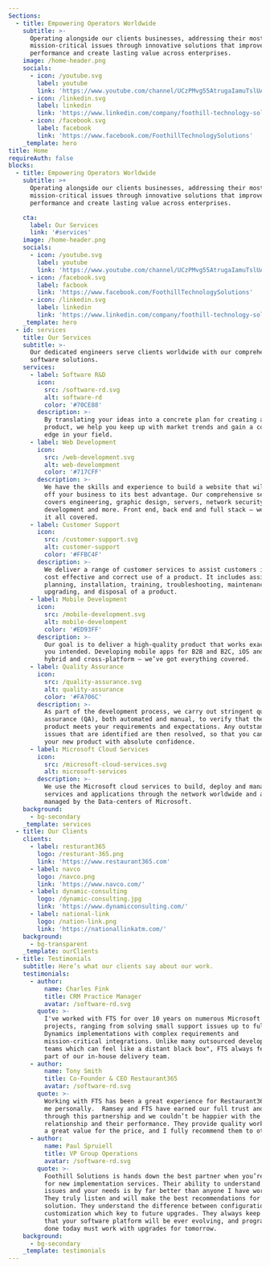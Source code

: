 ```yaml
---
Sections:
  - title: Empowering Operators Worldwide
    subtitle: >-
      Operating alongside our clients businesses, addressing their most complex,
      mission-critical issues through innovative solutions that improve their
      performance and create lasting value across enterprises.
    image: /home-header.png
    socials:
      - icon: /youtube.svg
        label: youtube
        link: 'https://www.youtube.com/channel/UCzPMvg55AtrugaIamuTslUA'
      - icon: /linkedin.svg
        label: linkedin
        link: 'https://www.linkedin.com/company/foothill-technology-solutions-llc./'
      - icon: /facebook.svg
        label: facebook
        link: 'https://www.facebook.com/FoothillTechnologySolutions'
    _template: hero
title: Home
requireAuth: false
blocks:
  - title: Empowering Operators Worldwide
    subtitle: >+
      Operating alongside our clients businesses, addressing their most complex,
      mission-critical issues through innovative solutions that improve their
      performance and create lasting value across enterprises.

    cta:
      label: Our Services
      link: '#services'
    image: /home-header.png
    socials:
      - icon: /youtube.svg
        label: youtube
        link: 'https://www.youtube.com/channel/UCzPMvg55AtrugaIamuTslUA'
      - icon: /facebook.svg
        label: facbook
        link: 'https://www.facebook.com/FoothillTechnologySolutions'
      - icon: /linkedin.svg
        label: linkedin
        link: 'https://www.linkedin.com/company/foothill-technology-solutions-llc./'
    _template: hero
  - id: services
    title: Our Services
    subtitle: >-
      Our dedicated engineers serve clients worldwide with our comprehensive
      software solutions.
    services:
      - label: Software R&D
        icon:
          src: /software-rd.svg
          alt: software-rd
          color: '#70CE88'
        description: >-
          By translating your ideas into a concrete plan for creating an end
          product, we help you keep up with market trends and gain a competitive
          edge in your field.
      - label: Web Development
        icon:
          src: /web-development.svg
          alt: web-develompment
          color: '#717CFF'
        description: >-
          We have the skills and experience to build a website that will show
          off your business to its best advantage. Our comprehensive service
          covers engineering, graphic design, servers, network security, content
          development and more. Front end, back end and full stack – we’ve got
          it all covered.
      - label: Customer Support
        icon:
          src: /customer-support.svg
          alt: customer-support
          color: '#FFBC4F'
        description: >-
          We deliver a range of customer services to assist customers in making
          cost effective and correct use of a product. It includes assistance in
          planning, installation, training, troubleshooting, maintenance,
          upgrading, and disposal of a product.
      - label: Mobile Development
        icon:
          src: /mobile-development.svg
          alt: mobile-develompent
          color: '#ED93FF'
        description: >-
          Our goal is to deliver a high-quality product that works exactly as
          you intended. Developing mobile apps for B2B and B2C, iOS and Android,
          hybrid and cross-platform – we’ve got everything covered.
      - label: Quality Assurance
        icon:
          src: /quality-assurance.svg
          alt: quality-assurance
          color: '#FA706C'
        description: >-
          As part of the development process, we carry out stringent quality
          assurance (QA), both automated and manual, to verify that the end
          product meets your requirements and expectations. Any outstanding
          issues that are identified are then resolved, so that you can launch
          your new product with absolute confidence.
      - label: Microsoft Cloud Services
        icon:
          src: /microsoft-cloud-services.svg
          alt: microsoft-services
        description: >-
          We use the Microsoft cloud services to build, deploy and manage
          services and applications through the network worldwide and are
          managed by the Data-centers of Microsoft.
    background:
      - bg-secondary
    _template: services
  - title: Our Clients
    clients:
      - label: resturant365
        logo: /resturant-365.png
        link: 'https://www.restaurant365.com'
      - label: navco
        logo: /navco.png
        link: 'https://www.navco.com/'
      - label: dynamic-consulting
        logo: /dynamic-consulting.jpg
        link: 'https://www.dynamicconsulting.com/'
      - label: national-link
        logo: /nation-link.png
        link: 'https://nationallinkatm.com/'
    background:
      - bg-transparent
    _template: ourClients
  - title: Testimonials
    subtitle: Here’s what our clients say about our work.
    testimonials:
      - author:
          name: Charles Fink
          title: CRM Practice Manager
          avatar: /software-rd.svg
        quote: >-
          I've worked with FTS for over 10 years on numerous Microsoft Dynamics
          projects, ranging from solving small support issues up to full-cycle
          Dynamics implementations with complex requirements and
          mission-critical integrations. Unlike many outsourced development
          teams which can feel like a distant black box", FTS always felt like
          part of our in-house delivery team.
      - author:
          name: Tony Smith
          title: Co-Founder & CEO Restaurant365
          avatar: /software-rd.svg
        quote: >-
          Working with FTS has been a great experience for Restaurant365 and for
          me personally.  Ramsey and FTS have earned our full trust and respect
          through this partnership and we couldn’t be happier with the
          relationship and their performance. They provide quality work that is
          a great value for the price, and I fully recommend them to others.
      - author:
          name: Paul Spruiell
          title: VP Group Operations
          avatar: /software-rd.svg
        quote: >-
          Foothill Solutions is hands down the best partner when you’re looking
          for new implementation services. Their ability to understand your
          issues and your needs is by far better than anyone I have worked with.
          They truly listen and will make the best recommendations for your
          solution. They understand the difference between configuration and
          customization which key to future upgrades. They always keep in mind
          that your software platform will be ever evolving, and programming
          done today must work with upgrades for tomorrow. 
    background:
      - bg-secondary
    _template: testimonials
---
```



